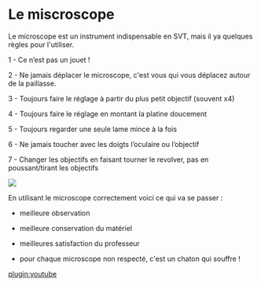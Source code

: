 # Le miscroscope



Le microscope est un instrument indispensable en SVT, mais il ya quelques règles pour l'utiliser. 

 1 - Ce n’est pas un jouet ! 

 2 - Ne jamais déplacer le microscope, c'est vous qui vous déplacez autour de la paillasse.

 3 - Toujours faire le réglage à partir du plus petit objectif (souvent x4)

 4 - Toujours faire le réglage en montant la platine doucement

 5 - Toujours regarder une seule lame mince à la fois

 6 - Ne jamais toucher avec les doigts l’oculaire ou l’objectif

 7 - Changer les objectifs en faisant tourner le revolver, pas en poussant/tirant les objectifs

![](https://www.gynexcorporation.com/wp-content/uploads/2015/10/microscope-descrip.jpg)

En utilisant le microscope correctement voici ce qui va se passer : 

* meilleure observation 

* meilleure conservation du matériel

* meilleures satisfaction du professeur

* pour chaque microscope non respecté, c'est un chaton qui souffre ! 

[plugin:youtube](https://www.youtube.com/watch?v=l5ng-SUePAc)


